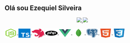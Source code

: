## Olá sou Ezequiel Silveira

<div align="center">
  <a href="https://github.com/ezeqqi">
  <img height="180em" src="https://github-readme-stats.vercel.app/api?username=ezeqqi&show_icons=true&theme=dracula&include_all_commits=true&count_private=true"/>
  <img height="180em" src="https://github-readme-stats.vercel.app/api/top-langs/?username=ezeqqi&layout=compact&langs_count=7&theme=dracula"/>
</div>
 <div style="display: inline_block"><br>
  <img align="center" alt="-Js" height="30" width="40" src="https://raw.githubusercontent.com/devicons/devicon/master/icons/nodejs/nodejs-plain.svg">
  <img align="center" alt="-Ts" height="30" width="40" src="https://raw.githubusercontent.com/devicons/devicon/master/icons/typescript/typescript-plain.svg">
  <img align="center" alt="-Nest.js" height="30" width="40" src="https://raw.githubusercontent.com/devicons/devicon/master/icons/nestjs/nestjs-plain.svg">
  <img align="center" alt="-Nest.js" height="30" width="40" src="https://raw.githubusercontent.com/devicons/devicon/master/icons/php/php-plain.svg">
  <img align="center" alt="-Vue" height="30" width="40" src="https://github.com/devicons/devicon/blob/master/icons/vuejs/vuejs-original.svg">
  <img align="center" alt="-Mongo" height="30" width="40" src="https://github.com/devicons/devicon/blob/master/icons/mongodb/mongodb-original.svg">
  <img align="center" alt="-PostGreSQL" height="30" width="40" src="https://github.com/devicons/devicon/blob/master/icons/postgresql/postgresql-plain.svg">
  <img align="center" alt="-HTML" height="30" width="40" src="https://raw.githubusercontent.com/devicons/devicon/master/icons/html5/html5-original.svg">
  <img align="center" alt="-CSS" height="30" width="40" src="https://raw.githubusercontent.com/devicons/devicon/master/icons/css3/css3-original.svg">
